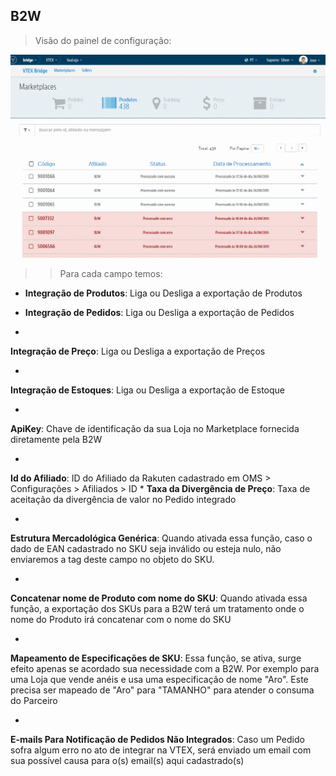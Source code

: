 ## B2W
>Visão do painel de configuração:

![Config B2W](V_config_b2w.gif)
>>Para cada campo temos:

* **Integração de Produtos**: Liga ou Desliga a exportação de Produtos


* **Integração de Pedidos**: Liga ou Desliga a exportação de Pedidos

*
**Integração de Preço**: Liga ou Desliga a exportação de Preços

*
**Integração de Estoques**: Liga ou Desliga a exportação de Estoque

*
**ApiKey**: Chave de identificação da sua Loja no Marketplace fornecida diretamente pela B2W

*
**Id do Afiliado**: ID do Afiliado da Rakuten cadastrado em OMS > Configurações > Afiliados > ID
*
**Taxa da Divergência de Preço**: Taxa de aceitação da divergência de valor no Pedido integrado

*
**Estrutura Mercadológica Genérica**: Quando ativada essa função, caso o dado de EAN cadastrado no SKU seja inválido ou esteja nulo, não enviaremos a tag deste campo no objeto do SKU.

*
**Concatenar nome de Produto com nome do SKU**: Quando ativada essa função, a exportação dos SKUs para a B2W terá um tratamento onde o nome do Produto irá concatenar com o nome do SKU

*
**Mapeamento de Especificações de SKU**:  Essa função, se ativa, surge efeito apenas se acordado sua necessidade com a B2W. Por exemplo para uma Loja que vende anéis e usa uma especificação de nome "Aro". Este precisa ser mapeado de "Aro" para "TAMANHO" para atender o consuma do Parceiro

*
**E-mails Para Notificação de Pedidos Não Integrados**: Caso um Pedido sofra algum erro no ato de integrar na VTEX, será enviado um email com sua possível causa para o(s) email(s) aqui cadastrado(s)
